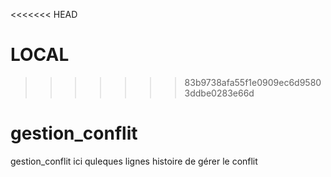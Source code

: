<<<<<<< HEAD

LOCAL
=======

>>>>>>> 83b9738afa55f1e0909ec6d95803ddbe0283e66d
# gestion_conflit
gestion_conflit
ici quleques lignes 
histoire de gérer le conflit 
